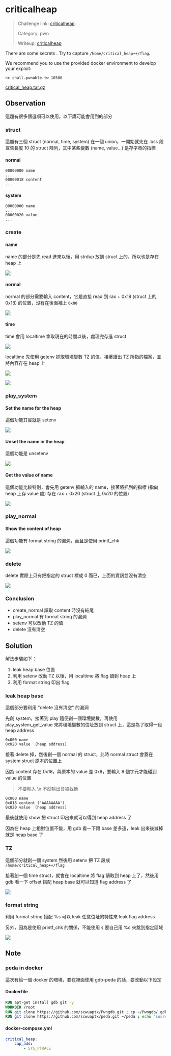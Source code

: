 # criticalheap

> Challenge link: [criticalheap](https://pwnable.tw/challenge/#8)
>
> Category: pwn
>
> Writeup: [criticalheap](https://github.com/frozenkp/CTF/tree/master/others/pwnable.tw/criticalheap)

There are some secrets . Try to capture `/home/critical_heap++/flag`.

We recommend you to use the provided docker environment to develop your exploit:

`nc chall.pwnable.tw 10500`

[critical_heap.tar.gz](https://pwnable.tw/static/chall/critical_heap.tar.gz)

## Observation

這題有很多個選項可以使用，以下講可能會用到的部分

### struct

這題有三個 struct (normal, time, system) 在一個 union，一開始就先在 .bss 段宣告長度 10 的 struct 陣列，其中某些變數 (name, value...) 是存字串的指標

#### normal

```
00000000 name
...
00000018 content
...
```

#### system

```
00000000 name
...
00000020 value
...
```

### create

#### name

name 的部分是先 read 進來以後，用 strdup 放到 struct 上的，所以也是存在 heap 上

![](https://i.imgur.com/fbl69dp.png)

#### normal

normal 的部分需要輸入 content，它是直接 read 到 rax + 0x18 (struct 上的 0x18) 的位置，沒有在後面補上 `0x00`

![](https://i.imgur.com/7ZPpc3s.png)

#### time

time 會用 localtime 拿取現在的時間以後，處理完存進 struct

![](https://i.imgur.com/Th8VE6i.png)

localtime 先使用 getenv 抓取環境變數 TZ 的值，接著讀出 TZ 所指的檔案，並將內容存在 heap 上

![](https://i.imgur.com/kzabx9I.png)

![](https://i.imgur.com/XUBYeD0.png)

### play_system

#### Set the name for the heap

這個功能其實就是 setenv

![](https://i.imgur.com/JeUENVX.png)

#### Unset the name in the heap

這個功能是 unsetenv

![](https://i.imgur.com/GtViGDw.png)

#### Get the value of name

這個功能比較特別，會先用 getenv 抓輸入的 name，接著將抓到的指標 (指向 heap 上存 value 處) 存在 rax + 0x20 (struct 上 0x20 的位置)

![](https://i.imgur.com/R67Ah33.png)

### play_normal

#### Show the content of heap

這個功能有 format string 的漏洞，而且是使用 printf_chk

![](https://i.imgur.com/ssfVY7r.png)

### delete

delete 實際上只有把指定的 struct 標成 0 而已，上面的資訊並沒有清空

![](https://i.imgur.com/WLIYn6j.png)

### Conclusion

- create_normal 讀取 content 時沒有結尾
- play_normal 有 format string 的漏洞
- setenv 可以改動 TZ 的值
- delete 沒有清空

## Solution

解法步驟如下：

1. leak heap base 位置
2. 利用 setenv 改動 TZ 以後，用 localtime 將 flag 讀到 heap 上
3. 利用 format string 印出 flag

### leak heap base

這個部分要利用 "delete 沒有清空" 的漏洞

先創 system，接著到 play 隨便創一個環境變數，再使用 play_system_get_value 來將環境變數的位址放到 struct 上，這是為了取得一段 heap address

```
0x000 name
0x020 value  (heap address)
```

接著 delete 掉，然後創一個 normal 的 struct，此時 normal struct 會蓋在 system struct 原本的位置上

因為 content 存在 0x18，與原本的 value 差 0x8，要輸入 8 個字元才能碰到 value 的位置

>不要輸入 \n 不然輸出會被截斷

```
0x000 name
0x018 content ('AAAAAAAA')
0x020 value  (heap address)
```

最後就使用 show 把 struct 印出來就可以得到 heap address 了

因為在 heap 上相對位置不變，用 gdb 看一下跟 base 差多遠，leak 出來後減掉就是 heap base 了

### TZ

這個部分就創一個 system 然後用 setenv 把 TZ 設成 `/home/critical_heap++/flag`

接著創一個 time struct，就會在 localtime 將 flag 讀取到 heap 上了，然後用 gdb 看一下 offset 搭配 heap base 就可以知道 flag address 了

![](https://i.imgur.com/o5RZhBc.png)

### format string

利用 format string 搭配 %s 可以 leak 任意位址的特性來 leak flag address

另外，因為是使用 printf_chk 的關係，不能使用 `$` 要自己用 %c 來跳到指定區域

![](https://i.imgur.com/wniwxLP.png)

## Note

### peda in docker

這次有給一個 docker 的環境，要在裡面使用 gdb-peda 的話，要改動以下設定

#### Dockerfile

```dockerfile
RUN apt-get install gdb git -y
WORKDIR /root
RUN git clone https://github.com/scwuaptx/Pwngdb.git ; cp ~/Pwngdb/.gdbinit ~/
RUN git clone https://github.com/scwuaptx/peda.git ~/peda ; echo "source ~/peda/peda.py" >> ~/.gdbinit ; cp ~/peda/.inputrc ~/
```

#### docker-compose.yml

```yaml
critical_heap:
    cap_add:
        - SYS_PTRACE
```

